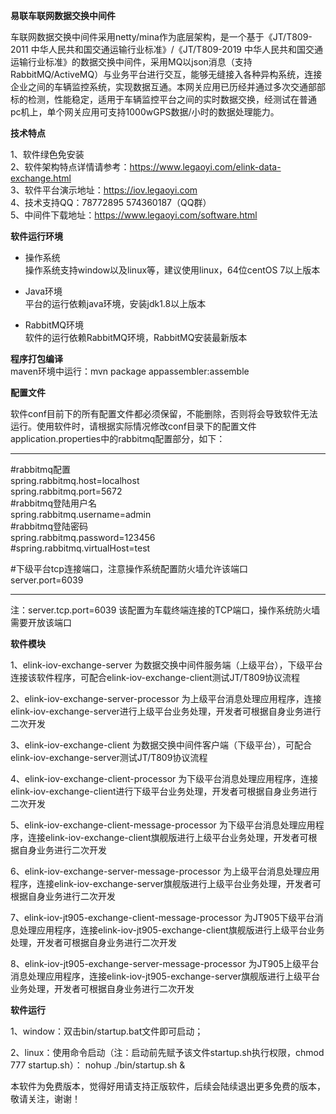 **易联车联网数据交换中间件** 

车联网数据交换中间件采用netty/mina作为底层架构，是一个基于《JT/T809-2011 中华人民共和国交通运输行业标准》/《JT/T809-2019 中华人民共和国交通运输行业标准》的数据交换中间件，采用MQ以json消息（支持RabbitMQ/ActiveMQ）与业务平台进行交互，能够无缝接入各种异构系统，连接企业之间的车辆监控系统，实现数据互通。本网关应用已历经并通过多次交通部部标的检测，性能稳定，适用于车辆监控平台之间的实时数据交换，经测试在普通pc机上，单个网关应用可支持1000wGPS数据/小时的数据处理能力。

**技术特点** 

1、软件绿色免安装      
2、软件架构特点详情请参考：https://www.legaoyi.com/elink-data-exchange.html          
3、软件平台演示地址：https://iov.legaoyi.com        
4、技术支持QQ：78772895 574360187（QQ群）    
5、中间件下载地址：https://www.legaoyi.com/software.html  

**软件运行环境** 

- 操作系统     
操作系统支持window以及linux等，建议使用linux，64位centOS 7以上版本     

- Java环境     
平台的运行依赖java环境，安装jdk1.8以上版本     

- RabbitMQ环境     
软件的运行依赖RabbitMQ环境，RabbitMQ安装最新版本    


**程序打包编译**     
maven环境中运行：mvn package appassembler:assemble    

**配置文件** 

软件conf目前下的所有配置文件都必须保留，不能删除，否则将会导致软件无法运行。使用软件时，请根据实际情况修改conf目录下的配置文件application.properties中的rabbitmq配置部分，如下：

************************************************************     
     
#rabbitmq配置    
spring.rabbitmq.host=localhost    
spring.rabbitmq.port=5672    
#rabbitmq登陆用户名    
spring.rabbitmq.username=admin    
#rabbitmq登陆密码    
spring.rabbitmq.password=123456    
#spring.rabbitmq.virtualHost=test    
    
#下级平台tcp连接端口，注意操作系统配置防火墙允许该端口    
server.port=6039     
     
*************************************************************    

注：server.tcp.port=6039 该配置为车载终端连接的TCP端口，操作系统防火墙需要开放该端口     

**软件模块** 

1、elink-iov-exchange-server 为数据交换中间件服务端（上级平台），下级平台连接该软件程序，可配合elink-iov-exchange-client测试JT/T809协议流程     

2、elink-iov-exchange-server-processor  为上级平台消息处理应用程序，连接elink-iov-exchange-server进行上级平台业务处理，开发者可根据自身业务进行二次开发 

3、elink-iov-exchange-client 为数据交换中间件客户端（下级平台），可配合elink-iov-exchange-server测试JT/T809协议流程     

4、elink-iov-exchange-client-processor  为下级平台消息处理应用程序，连接elink-iov-exchange-client进行下级平台业务处理，开发者可根据自身业务进行二次开发 

5、elink-iov-exchange-client-message-processor  为下级平台消息处理应用程序，连接elink-iov-exchange-client旗舰版进行上级平台业务处理，开发者可根据自身业务进行二次开发 

6、elink-iov-exchange-server-message-processor  为上级平台消息处理应用程序，连接elink-iov-exchange-server旗舰版进行上级平台业务处理，开发者可根据自身业务进行二次开发 

7、elink-iov-jt905-exchange-client-message-processor  为JT905下级平台消息处理应用程序，连接elink-iov-jt905-exchange-client旗舰版进行上级平台业务处理，开发者可根据自身业务进行二次开发 

8、elink-iov-jt905-exchange-server-message-processor  为JT905上级平台消息处理应用程序，连接elink-iov-jt905-exchange-server旗舰版进行上级平台业务处理，开发者可根据自身业务进行二次开发 

**软件运行** 

1、window：双击bin/startup.bat文件即可启动；

2、linux：使用命令启动（注：启动前先赋予该文件startup.sh执行权限，chmod 777 startup.sh）： nohup ./bin/startup.sh & 


本软件为免费版本，觉得好用请支持正版软件，后续会陆续退出更多免费的版本，敬请关注，谢谢！    

